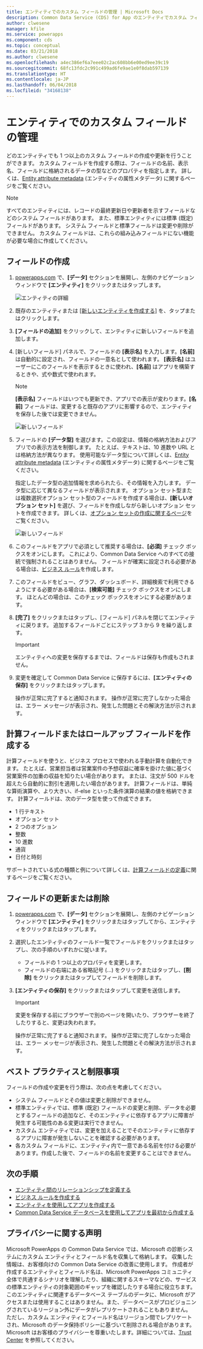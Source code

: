 ```yaml
---
title: エンティティでのカスタム フィールドの管理 | Microsoft Docs
description: Common Data Service (CDS) for App のエンティティでカスタム フィールドを作成、読み取り、更新、削除する方法のチュートリアルです。
author: clwesene
manager: kfile
ms.service: powerapps
ms.component: cds
ms.topic: conceptual
ms.date: 03/21/2018
ms.author: clwesene
ms.openlocfilehash: a4ec386ef6a7eee02c2ac608bb6e00ed9ee39c19
ms.sourcegitcommit: 68fc13fdc2c991c499ad6fe9ae1e0f8dab597139
ms.translationtype: HT
ms.contentlocale: ja-JP
ms.lasthandoff: 06/04/2018
ms.locfileid: "34168138"
---
```

# <a name="manage-custom-fields-in-an-entity"></a>エンティティでのカスタム フィールドの管理
どのエンティティでも 1 つ以上のカスタム フィールドの作成や更新を行うことができます。 カスタム フィールドを作成する際は、フィールドの名前、表示名、フィールドに格納されるデータの型などのプロパティを指定します。 詳しくは、[Entity attribute metadata](../../developer/common-data-service/entity-attribute-metadata.md) (エンティティの属性メタデータ) に関するページをご覧ください。

> [!NOTE]
> すべてのエンティティには、レコードの最終更新日や更新者を示すフィールドなどのシステム フィールドがあります。 また、標準エンティティには標準 (既定) フィールドがあります。 システム フィールドと標準フィールドは変更や削除ができません。 カスタム フィールドは、これらの組み込みフィールドにない機能が必要な場合に作成してください。

## <a name="create-a-field"></a>フィールドの作成
1. [powerapps.com](https://web.powerapps.com) で、**[データ]** セクションを展開し、左側のナビゲーション ウィンドウで **[エンティティ]** をクリックまたはタップします。

    ![エンティティの詳細](./media/data-platform-cds-create-entity/entitylist.png "エンティティの一覧")

2. 既存のエンティティまたは [[新しいエンティティを作成する]](data-platform-create-entity.md) を、タップまたはクリックします。

3. **[フィールドの追加]** をクリックして、エンティティに新しいフィールドを追加します。

4. [新しいフィールド] パネルで、フィールドの **[表示名]** を入力します。**[名前]** は自動的に設定され、フィールドの一意名として使われます。 **[表示名]** はユーザーにこのフィールドを表示するときに使われ、**[名前]** はアプリを構築するときや、式や数式で使われます。

    > [!NOTE]
    > **[表示名]** フィールドはいつでも更新でき、アプリでの表示が変わります。**[名前]** フィールドは、変更すると既存のアプリに影響するので、エンティティを保存した後では変更できません。

    ![新しいフィールド](./media/data-platform-cds-create-entity/newfieldpanel.png "[新しいフィールド] パネル")

5. フィールドの **[データ型]** を選びます。この設定は、情報の格納方法およびアプリでの表示方法を制御します。 たとえば、テキストは、10 進数や URL とは格納方法が異なります。 使用可能なデータ型について詳しくは、[Entity attribute metadata](../../developer/common-data-service/entity-attribute-metadata.md) (エンティティの属性メタデータ) に関するページをご覧ください。

    指定したデータ型の追加情報を求められたら、その情報を入力します。 データ型に応じて異なるフィールドが表示されます。 オプション セット型または複数選択オプション セット型のフィールドを作成する場合は、**[新しいオプション セット]** を選び、フィールドを作成しながら新しいオプション セットを作成できます。 詳しくは、[オプション セットの作成に関するページ](custom-picklists.md)をご覧ください。

    ![新しいフィールド](./media/data-platform-cds-create-entity/newfieldpanel-2.png "[新しいフィールド] パネル")


7. このフィールドをアプリで必須として推奨する場合は、**[必須]** チェック ボックスをオンにします。 これにより、Common Data Service へのすべての接続で強制されることはありません。 フィールドが確実に設定される必要がある場合は、[ビジネス ルール](data-platform-create-business-rule.md)を作成します。

8. このフィールドをビュー、グラフ、ダッシュボード、詳細検索で利用できるようにする必要がある場合は、**[検索可能]** チェック ボックスをオンにします。 ほとんどの場合は、このチェック ボックスをオンにする必要があります。

9. **[完了]** をクリックまたはタップし、[フィールド] パネルを閉じてエンティティに戻ります。 追加するフィールドごとにステップ 3 から 9 を繰り返します。
   
    > [!IMPORTANT]
    > エンティティへの変更を保存するまでは、フィールドは保存も作成もされません。

10. 変更を確定して Common Data Service に保存するには、**[エンティティの保存]** をクリックまたはタップします。

    操作が正常に完了すると通知されます。 操作が正常に完了しなかった場合は、エラー メッセージが表示され、発生した問題とその解決方法が示されます。

## <a name="create-a-calculated-or-roll-up-field"></a>計算フィールドまたはロールアップ フィールドを作成する
計算フィールドを使うと、ビジネス プロセスで使われる手動計算を自動化できます。 たとえば、営業担当者は営業案件の予想収益に確率を掛けた値に基づく営業案件の加重の収益を知りたい場合があります。 または、注文が 500 ドルを超えたら自動的に割引を適用したい場合があります。 計算フィールドは、単純な算術演算や、より大きい、if-else といった条件演算の結果の値を格納できます。 計算フィールドは、次のデータ型を使って作成できます。

* 1 行テキスト
* オプション セット
* 2 つのオプション
* 整数
* 10 進数
* 通貨
* 日付と時刻

サポートされている式の種類と例について詳しくは、[計算フィールドの定義](/dynamics365/customer-engagement/customize/define-calculated-fields)に関するページをご覧ください。

## <a name="update-or-delete-a-field"></a>フィールドの更新または削除
1. [powerapps.com](https://web.powerapps.com) で、**[データ]** セクションを展開し、左側のナビゲーション ウィンドウで **[エンティティ]** をクリックまたはタップしてから、エンティティをクリックまたはタップします。
2. 選択したエンティティのフィールド一覧でフィールドをクリックまたはタップし、次の手順のいずれかに従います。
   
   * フィールドの 1 つ以上のプロパティを変更します。
   * フィールドの右端にある省略記号 (...) をクリックまたはタップし、**[削除]** をクリックまたはタップしてフィールドを削除します。

3. **[エンティティの保存]** をクリックまたはタップして変更を送信します。
   
    > [!IMPORTANT]
    > 変更を保存する前にブラウザーで別のページを開いたり、ブラウザーを終了したりすると、変更は失われます。

    操作が正常に完了すると通知されます。 操作が正常に完了しなかった場合は、エラー メッセージが表示され、発生した問題とその解決方法が示されます。

## <a name="best-practices-and-restrictions"></a>ベスト プラクティスと制限事項
フィールドの作成や変更を行う際は、次の点を考慮してください。

* システム フィールドとその値は変更と削除ができません。
* 標準エンティティでは、標準 (既定) フィールドの変更と削除、データを必要とするフィールドの追加など、そのエンティティに依存するアプリに障害が発生する可能性のある変更は実行できません。
* カスタム エンティティでは、変更を加えることでそのエンティティに依存するアプリに障害が発生しないことを確認する必要があります。
* 各カスタム フィールドに、エンティティ内で一意である名前を付ける必要があります。作成した後で、フィールドの名前を変更することはできません。

## <a name="next-steps"></a>次の手順
* [エンティティ間のリレーションシップを定義する](data-platform-entity-lookup.md)
* [ビジネス ルールを作成する](data-platform-create-business-rule.md)
* [エンティティを使用してアプリを作成する](../canvas-apps/data-platform-create-app.md)
* [Common Data Service データベースを使用してアプリを最初から作成する](../canvas-apps/data-platform-create-app-scratch.md)

## <a name="privacy-notice"></a>プライバシーに関する声明
Microsoft PowerApps の Common Data Service では、Microsoft の診断システムにカスタム エンティティとフィールド名を収集して格納します。  収集した情報は、お客様向けの Common Data Service の改善に使用します。 作成者が作成するエンティティとフィールド名は、Microsoft PowerApps コミュニティ全体で共通するシナリオを理解したり、組織に関するスキーマなどの、サービスの標準エンティティの対象範囲のギャップを確認したりする場合に役立ちます。 このエンティティに関連するデータベース テーブルのデータに、Microsoft がアクセスまたは使用することはありません。また、データベースがプロビジョニングされているリージョン外にデータがレプリケートされることもありません。 ただし、カスタム エンティティとフィールド名はリージョン間でレプリケートされ、Microsoft のデータ保持ポリシーに基づいて削除される場合があります。 Microsoft はお客様のプライバシーを尊重いたします。詳細については、[Trust Center](https://www.microsoft.com/trustcenter/Privacy/default.aspx) を参照してください。

